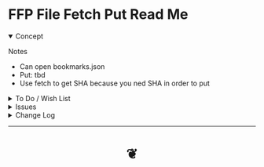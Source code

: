 # FFP File Fetch Put Read Me


<details open >
<summary>Concept</summary>

Notes

* Can open bookmarks.json
* Put: tbd
* Use fetch to get SHA because you ned SHA in order to put


</details>


<details>
<summary>To Do / Wish List</summary>


</details>


<details>
<summary>Issues</summary>


</details>


<details>
<summary>Change Log</summary>

### 2019-10-12 ~ Theo

* First commit

</details>

***

# <center title="hello!" ><a href=javascript:window.scrollTo(0,0); style=text-decoration:none; > ❦ </a></center>
